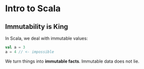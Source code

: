 # Intro to Scala

## Immutability is King

In Scala, we deal with immutable values:

```scala
val a = 3
a = 4 // <- impossible
```

We turn things into **immutable facts**. Immutable data does not lie.
